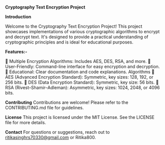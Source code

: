 **Cryptography Text Encryption Project**

**Introduction**

Welcome to the Cryptography Text Encryption Project! This project showcases implementations of various cryptographic algorithms to encrypt and decrypt text. It's designed to provide a practical understanding of cryptographic principles and is ideal for educational purposes.

**Features:-**

 Multiple Encryption Algorithms: Includes AES, DES, RSA, and more.
 User-Friendly: Command-line interface for easy encryption and decryption.
 Educational: Clear documentation and code explanations.
Algorithms
 AES (Advanced Encryption Standard): Symmetric, key sizes: 128, 192, or 256 bits.
 DES (Data Encryption Standard): Symmetric, key size: 56 bits.
 RSA (Rivest–Shamir–Adleman): Asymmetric, key sizes: 1024, 2048, or 4096 bits.

**Contributing**
Contributions are welcome! Please refer to the CONTRIBUTING.md file for guidelines.

**License**
This project is licensed under the MIT License. See the LICENSE file for more details.

**Contact**
For questions or suggestions, reach out to ritikasinghrs70330@gmail.com or Ritika800.
